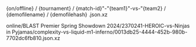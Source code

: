 

{on/offline} / {tournament} / {match-id}"-"{team1}"-vs-"{team2} / {demofilename} / {demofilehash} .json.xz

online/BLAST Premier Spring Showdown 2024/2370241-HEROIC-vs-Ninjas in Pyjamas/complexity-vs-liquid-m1-inferno/0013db25-4444-452b-980b-7702dc6fb810.json.xz

